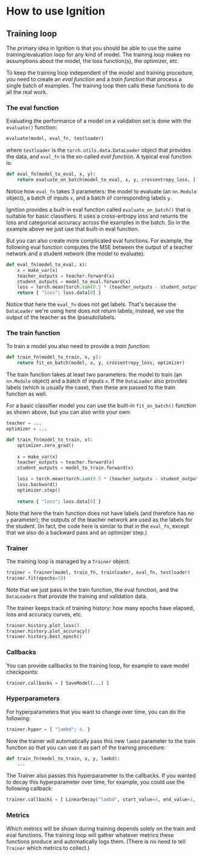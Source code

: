 # How to use Ignition

## Training loop

The primary idea in Ignition is that you should be able to use the same training/evaluation loop for any kind of model. The training loop makes no assumptions about the model, the loss function(s), the optimizer, etc.

To keep the training loop independent of the model and training procedure, you need to create an *eval function* and a *train function* that process a single batch of examples. The training loop then calls these functions to do all the real work.

### The eval function

Evaluating the performance of a model on a validation set is done with the `evaluate()` function:

```python
evaluate(model, eval_fn, testloader)
```

where `testloader` is the `torch.utils.data.DataLoader` object that provides the data, and `eval_fn` is the so-called *eval function*. A typical eval function is:

```python
def eval_fn(model_to_eval, x, y):
    return evaluate_on_batch(model_to_eval, x, y, crossentropy_loss, ["loss", "acc"])
```

Notice how `eval_fn` takes 3 parameters: the model to evaluate (an `nn.Module` object), a batch of inputs `x`, and a batch of corresponding labels `y`.

Ignition provides a built-in eval function called `evaluate_on_batch()` that is suitable for basic classifiers. It uses a cross-entropy loss and returns the loss and categorical accuracy across the examples in the batch. So in the example above we just use that built-in eval function.

But you can also create more complicated eval functions. For example, the following eval function computes the MSE between the output of a teacher network and a student network (the model to evaluate):

```python
def eval_fn(model_to_eval, x):
    x = make_var(x)
    teacher_outputs = teacher.forward(x)
    student_outputs = model_to_eval.forward(x)
    loss = torch.mean(torch.sum(0.5 * (teacher_outputs - student_outputs)**2, dim=1))
    return { "loss": loss.data[0] }
```

Notice that here the `eval_fn` does not get labels. That's because the `DataLoader` we're using here does not return labels; instead, we use the output of the teacher as the (pseudo)labels.

### The train function

To train a model you also need to provide a *train function*:

```python
def train_fn(model_to_train, x, y):
    return fit_on_batch(model, x, y, crossentropy_loss, optimizer)
```

The train function takes at least two parameters: the model to train (an `nn.Module` object) and a batch of inputs `x`. If the `DataLoader` also provides labels (which is usually the case), then these are passed to the train function as well.

For a basic classifier model you can use the built-in `fit_on_batch()` function as shown above, but you can also write your own:

```python
teacher = ...
optimizer = ...

def train_fn(model_to_train, x):
    optimizer.zero_grad()
    
    x = make_var(x)
    teacher_outputs = teacher.forward(x)
    student_outputs = model_to_train.forward(x)

    loss = torch.mean(torch.sum(0.5 * (teacher_outputs - student_outputs)**2, dim=1))
    loss.backward()
    optimizer.step()
    
    return { "loss": loss.data[0] }    
```

Note that here the train function does not have labels (and therefore has no `y` parameter); the outputs of the teacher network are used as the labels for the student. (In fact, the code here is similar to that in the `eval_fn`, except that we also do a backward pass and an optimizer step.)

### Trainer

The training loop is managed by a `Trainer` object:

```python
trainer = Trainer(model, train_fn, trainloader, eval_fn, testloader)
trainer.fit(epochs=10)
```

Note that we just pass in the train function, the eval function, and the `DataLoader`s that provide the training and validation data.

The trainer keeps track of training history: how many epochs have elapsed, loss and accuracy curves, etc.

```python
trainer.history.plot_loss()
trainer.history.plot_accuracy()
trainer.history.best_epoch()
```

### Callbacks

You can provide callbacks to the training loop, for example to save model checkpoints:

```python
trainer.callbacks = [ SaveModel(...) ]
```

### Hyperparameters

For hyperparameters that you want to change over time, you can do the following:

```python
trainer.hyper = { "lambd": 4. }
```

Now the trainer will automatically pass this new `lambd` parameter to the train function so that you can use it as part of the training procedure:

```python
def train_fn(model_to_train, x, y, lambd):
    ...
```

The Trainer also passes this hyperparameter to the callbacks. If you wanted to decay this hyperparameter over time, for example, you could use the following callback:

```python
trainer.callbacks = [ LinearDecay("lambd", start_value=4, end_value=1, max_epochs=60) ]
```

### Metrics

Which metrics will be shown during training depends solely on the train and eval functions. The training loop will gather whatever metrics these functions produce and automatically logs them. (There is no need to tell `Trainer` which metrics to collect.)
